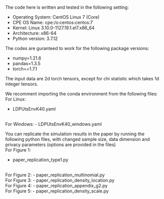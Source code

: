 The code here is written and tested in the following setting:
- Operating System: CentOS Linux 7 (Core)
- CPE OS Name: cpe:/o:centos:centos:7
- Kernel: Linux 3.10.0-1127.19.1.el7.x86_64
- Architecture: x86-64
- Python version: 3.7.12

The codes are guranteed to work for the following package versions:
  - numpy=1.21.6 
  - pandas=1.3.5
  - torch==1.7.1

The input data are 2d torch tensors, except for chi statistic which takes 1d integer tensors.

We recomment importing the conda environment from the following files:
<br/>
For Linux:
 - LDPUtsEnvK40.yaml
<br/>
For Windows:
 - LDPUtsEnvK40_windows.yaml


 You can replicate the simulation results in the paper by running the following python files, with changed sample size, data dimension and privacy parameters (options are provided in the files)
 <br/>
 For Figure 1:
 - paper_replication_type1.py 
 <br/>
 For Figure 2:
 - paper_replication_multinomial.py
 <br/>
 For Figure 3:
 - paper_replication_density_location.py
 <br/>
 For Figure 4:
  - paper_replication_appendix_g2.py
  <br/>
 For Figure 5:
 - paper_replication_density_scale.py

